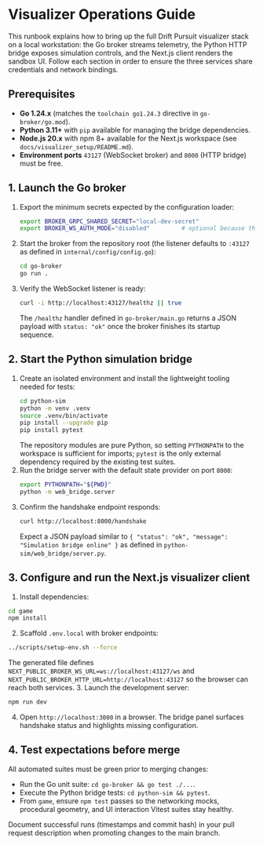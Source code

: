 # Visualizer Operations Guide

This runbook explains how to bring up the full Drift Pursuit visualizer stack on a local workstation: the Go broker streams
telemetry, the Python HTTP bridge exposes simulation controls, and the Next.js client renders the sandbox UI. Follow each
section in order to ensure the three services share credentials and network bindings.

## Prerequisites
- **Go 1.24.x** (matches the `toolchain go1.24.3` directive in `go-broker/go.mod`).
- **Python 3.11+** with `pip` available for managing the bridge dependencies.
- **Node.js 20.x** with npm 8+ available for the Next.js workspace (see `docs/visualizer_setup/README.md`).
- **Environment ports** `43127` (WebSocket broker) and `8000` (HTTP bridge) must be free.

## 1. Launch the Go broker
1. Export the minimum secrets expected by the configuration loader:
   ```bash
   export BROKER_GRPC_SHARED_SECRET="local-dev-secret"
   export BROKER_WS_AUTH_MODE="disabled"         # optional because this is already the default
   ```
2. Start the broker from the repository root (the listener defaults to `:43127` as defined in `internal/config/config.go`):
   ```bash
   cd go-broker
   go run .
   ```
3. Verify the WebSocket listener is ready:
   ```bash
   curl -i http://localhost:43127/healthz || true
   ```
   The `/healthz` handler defined in `go-broker/main.go` returns a JSON payload with `status: "ok"` once the broker finishes
   its startup sequence.

## 2. Start the Python simulation bridge
1. Create an isolated environment and install the lightweight tooling needed for tests:
   ```bash
   cd python-sim
   python -m venv .venv
   source .venv/bin/activate
   pip install --upgrade pip
   pip install pytest
   ```
   The repository modules are pure Python, so setting `PYTHONPATH` to the workspace is sufficient for imports; `pytest` is the
   only external dependency required by the existing test suites.
2. Run the bridge server with the default state provider on port `8000`:
   ```bash
   export PYTHONPATH="${PWD}"
   python -m web_bridge.server
   ```
3. Confirm the handshake endpoint responds:
   ```bash
   curl http://localhost:8000/handshake
   ```
   Expect a JSON payload similar to `{ "status": "ok", "message": "Simulation bridge online" }` as defined in
   `python-sim/web_bridge/server.py`.

## 3. Configure and run the Next.js visualizer client
1. Install dependencies:
  ```bash
  cd game
  npm install
  ```
2. Scaffold `.env.local` with broker endpoints:
  ```bash
  ../scripts/setup-env.sh --force
  ```
  The generated file defines `NEXT_PUBLIC_BROKER_WS_URL=ws://localhost:43127/ws` and
  `NEXT_PUBLIC_BROKER_HTTP_URL=http://localhost:43127` so the browser can reach both services.
3. Launch the development server:
  ```bash
  npm run dev
  ```
4. Open `http://localhost:3000` in a browser. The bridge panel surfaces handshake status and highlights missing configuration.

## 4. Test expectations before merge
All automated suites must be green prior to merging changes:
- Run the Go unit suite: `cd go-broker && go test ./...`.
- Execute the Python bridge tests: `cd python-sim && pytest`.
- From `game`, ensure `npm test` passes so the networking mocks, procedural geometry, and UI interaction
  Vitest suites stay healthy.

Document successful runs (timestamps and commit hash) in your pull request description when promoting changes to the main
branch.
